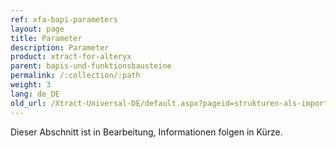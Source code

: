 ```yaml
---
ref: xfa-bapi-parameters
layout: page
title: Parameter
description: Parameter
product: xtract-for-alteryx
parent: bapis-und-funktionsbausteine
permalink: /:collection/:path
weight: 3
lang: de_DE
old_url: /Xtract-Universal-DE/default.aspx?pageid=strukturen-als-import-parameter
---
```


Dieser Abschnitt ist in Bearbeitung, Informationen folgen in Kürze.